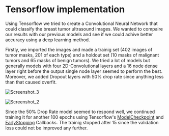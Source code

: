 # Tensorflow implementation

Using Tensorflow we tried to create a Convolutional Neural Network that could classify the breast tumor ultrasound images. We wanted to compaire our results with our previous models and see if we could achive better accuracy using a deep learning method.

Firstly, we imported the images and made a trainig set (402 images of tumor masks, 201 of each type) and a holdout set (10 masks of malignant tumors and 65 masks of benign tumors). We tried a lot of models but generally models with four 2D-Convolutional layers and a 16 node dense layer right before the output single node layer seemed to perform the best. Moreover, we added Dropout layers with 50% drop rate since anything less than that caused overfit.

![Screenshot_3](https://user-images.githubusercontent.com/61820986/175614011-e6cedf3e-caf3-4f80-809e-a6a2ebbd3d19.png)

![Screenshot_2](https://user-images.githubusercontent.com/61820986/175609986-60fe707b-4e7c-4151-8919-78d6f82627a8.png)


Since the 50% Drop Rate model seemed to respond well, we continued training it for another 100 epochs using Tensorflow's [ModelCheckpoint](https://www.tensorflow.org/api_docs/python/tf/keras/callbacks/ModelCheckpoint?version=nightly) and [EarlyStopping](https://www.tensorflow.org/api_docs/python/tf/keras/callbacks/EarlyStopping) Callbacks. The trainig stopped after 15 since the validation loss could not be improved any further.
